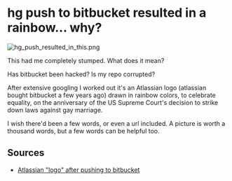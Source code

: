 ﻿# hg push to bitbucket resulted in a rainbow... why?

![hg_push_resulted_in_this.png](hg_push_resulted_in_this.png)

This had me completely stumped. What does it mean?

Has bitbucket been hacked? Is my repo corrupted?

After extensive googling I worked out it's an Atlassian logo (atlassian bought bitbucket a few years ago) drawn in rainbow colors, to celebrate equality, on the anniversary of the US Supreme Court's decision to strike down laws against gay marriage.

I wish there'd been a few words, or even a url included. A picture is worth a thousand words, but a few words can be helpful too.

## Sources

- [Atlassian "logo" after pushing to bitbucket](https://stackoverflow.com/questions/31081919/atlassian-logo-after-pushing-to-bitbucket)